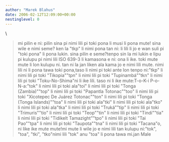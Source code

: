 ```yaml
---
author: "Marek Blahus"
date: 2006-02-12T12:09:00+00:00
nestinglevel: 0
---
```

\
> mi pilin e ni: pilin sina pi nimi lili pi toki pona li musi li pona
> mute! sina wile e nimi seme? ken la "tkp" li nimi pona tan ni: li lili
> li jo e wan suli pi "toki pona" li pona lukin. sina pilin e seme?tenpo sin la mi lukin e lipu pi kulupu pi nimi lili ISO 639-3 li kamasona e ni: ona li ike. toki mute mute li lon kulupu ni. tan ni la jan liken ala kama jo e nimi lili mute. nimi lili ni li pona tawa toki pona,taso li nimi pi toki ante lon tenpo ni:"tkp" li nimi lili pi toki "Tikopia""tpn" li nimi lili pi toki "Tupinambá""tkn" li nimi lili pi toki "Toku-No-Shima"ni li ike lili. taso ni li ike mute:T-o-K-i P-o-N-a:"tok" li nimi lili pi toki ala"toi" li nimi lili pi toki "Tonga (Zambia)""top" li nimi lili pi toki "Papantla Totonac""too" li nimi lili pi toki "Xicotepec De Juárez Totonac""ton" li nimi lili pi toki "Tonga (Tonga Islands)""toa" li nimi lili pi toki ala"tki" li nimi lili pi toki ala"tko" li nimi lili pi toki ala"tka" li nimi lili pi toki "Truká""tip" li nimi lili pi toki "Trimuris""tio" li nimi lili pi toki "Teop""tin" li nimi lili pi toki "Tindi""tia" li nimi lili pi toki "Tidikelt Tamazight""tpo" li nimi lili pi toki "Tai Pao""tpa" li nimi lili pi toki "Taupota""tna" li nimi lili pi toki "Tacana"o, ni like ike mute mute!mi mute li wile jo e nimi lili tan kulupu ni:"tok", "toa", "tki", "tko"nimi lili "tok" anu "toa" li pona tawa mi.jan Male